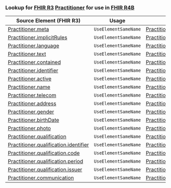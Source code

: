 ### Lookup for [FHIR R3](https://hl7.org/fhir/STU3/) [Practitioner](https://hl7.org/fhir/STU3/Practitioner.html) for use in [FHIR R4B](https://hl7.org/fhir/R4B/)

| Source Element (FHIR R3) | Usage | Target |
| -------------- | ----- | ------ |
| [Practitioner.meta](https://hl7.org/fhir/STU3/Practitioner.html#resource) | `UseElementSameName` | [Practitioner.meta](https://hl7.org/fhir/R4B/Practitioner.html#resource) |
| [Practitioner.implicitRules](https://hl7.org/fhir/STU3/Practitioner.html#resource) | `UseElementSameName` | [Practitioner.implicitRules](https://hl7.org/fhir/R4B/Practitioner.html#resource) |
| [Practitioner.language](https://hl7.org/fhir/STU3/Practitioner.html#resource) | `UseElementSameName` | [Practitioner.language](https://hl7.org/fhir/R4B/Practitioner.html#resource) |
| [Practitioner.text](https://hl7.org/fhir/STU3/Practitioner.html#resource) | `UseElementSameName` | [Practitioner.text](https://hl7.org/fhir/R4B/Practitioner.html#resource) |
| [Practitioner.contained](https://hl7.org/fhir/STU3/Practitioner.html#resource) | `UseElementSameName` | [Practitioner.contained](https://hl7.org/fhir/R4B/Practitioner.html#resource) |
| [Practitioner.identifier](https://hl7.org/fhir/STU3/Practitioner.html#resource) | `UseElementSameName` | [Practitioner.identifier](https://hl7.org/fhir/R4B/Practitioner.html#resource) |
| [Practitioner.active](https://hl7.org/fhir/STU3/Practitioner.html#resource) | `UseElementSameName` | [Practitioner.active](https://hl7.org/fhir/R4B/Practitioner.html#resource) |
| [Practitioner.name](https://hl7.org/fhir/STU3/Practitioner.html#resource) | `UseElementSameName` | [Practitioner.name](https://hl7.org/fhir/R4B/Practitioner.html#resource) |
| [Practitioner.telecom](https://hl7.org/fhir/STU3/Practitioner.html#resource) | `UseElementSameName` | [Practitioner.telecom](https://hl7.org/fhir/R4B/Practitioner.html#resource) |
| [Practitioner.address](https://hl7.org/fhir/STU3/Practitioner.html#resource) | `UseElementSameName` | [Practitioner.address](https://hl7.org/fhir/R4B/Practitioner.html#resource) |
| [Practitioner.gender](https://hl7.org/fhir/STU3/Practitioner.html#resource) | `UseElementSameName` | [Practitioner.gender](https://hl7.org/fhir/R4B/Practitioner.html#resource) |
| [Practitioner.birthDate](https://hl7.org/fhir/STU3/Practitioner.html#resource) | `UseElementSameName` | [Practitioner.birthDate](https://hl7.org/fhir/R4B/Practitioner.html#resource) |
| [Practitioner.photo](https://hl7.org/fhir/STU3/Practitioner.html#resource) | `UseElementSameName` | [Practitioner.photo](https://hl7.org/fhir/R4B/Practitioner.html#resource) |
| [Practitioner.qualification](https://hl7.org/fhir/STU3/Practitioner.html#resource) | `UseElementSameName` | [Practitioner.qualification](https://hl7.org/fhir/R4B/Practitioner.html#resource) |
| [Practitioner.qualification.identifier](https://hl7.org/fhir/STU3/Practitioner.html#resource) | `UseElementSameName` | [Practitioner.qualification.identifier](https://hl7.org/fhir/R4B/Practitioner.html#resource) |
| [Practitioner.qualification.code](https://hl7.org/fhir/STU3/Practitioner.html#resource) | `UseElementSameName` | [Practitioner.qualification.code](https://hl7.org/fhir/R4B/Practitioner.html#resource) |
| [Practitioner.qualification.period](https://hl7.org/fhir/STU3/Practitioner.html#resource) | `UseElementSameName` | [Practitioner.qualification.period](https://hl7.org/fhir/R4B/Practitioner.html#resource) |
| [Practitioner.qualification.issuer](https://hl7.org/fhir/STU3/Practitioner.html#resource) | `UseElementSameName` | [Practitioner.qualification.issuer](https://hl7.org/fhir/R4B/Practitioner.html#resource) |
| [Practitioner.communication](https://hl7.org/fhir/STU3/Practitioner.html#resource) | `UseElementSameName` | [Practitioner.communication](https://hl7.org/fhir/R4B/Practitioner.html#resource) |
